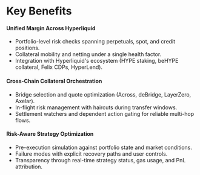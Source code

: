 # Key Benefits

#### Unified Margin Across Hyperliquid

* Portfolio-level risk checks spanning perpetuals, spot, and credit positions.
* Collateral mobility and netting under a single health factor.
* Integration with Hyperliquid's ecosystem (HYPE staking, beHYPE collateral, Felix CDPs, HyperLend).

#### Cross-Chain Collateral Orchestration

* Bridge selection and quote optimization (Across, deBridge, LayerZero, Axelar).
* In-flight risk management with haircuts during transfer windows.
* Settlement watchers and dependent action gating for reliable multi-hop flows.

#### Risk-Aware Strategy Optimization

* Pre-execution simulation against portfolio state and market conditions.
* Failure modes with explicit recovery paths and user controls.
* Transparency through real-time strategy status, gas usage, and PnL attribution.
